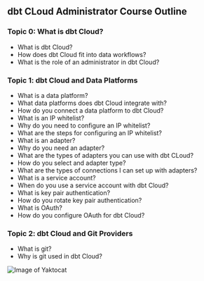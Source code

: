 ## dbt CLoud Administrator Course Outline
### Topic 0: What is dbt Cloud?
* What is dbt Cloud?
* How does dbt Cloud fit into data workflows?
* What is the role of an administrator in dbt Cloud?

### Topic 1: dbt Cloud and Data Platforms
* What is a data platform?
* What data platforms does dbt Cloud integrate with?
* How do you connect a data platform to dbt Cloud?
* What is an IP whitelist?
* Why do you need to configure an IP whitelist?
* What are the steps for configuring an IP whitelist?
* What is an adapter?
* Why do you need an adapter?
* What are the types of adapters you can use with dbt CLoud?
* How do you select and adapter type?
* What are the types of connections I can set up with adapters?
* What is a service account?
* When do you use a service account with dbt Cloud?
* What is key pair authentication?
* How do you rotate key pair authentication?
* What is OAuth?
* How do you configure OAuth for dbt Cloud?

### Topic 2: dbt Cloud and Git Providers
* What is git?
* Why is git used in dbt Cloud?


![Image of Yaktocat](https://octodex.github.com/images/yaktocat.png)


